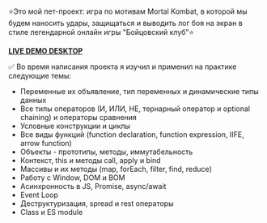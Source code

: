 :star:Это мой пет-проект: игра по мотивам Mortal Kombat, в которой мы будем наносить удары,
защищаться и выводить лог боя на экран в стиле легендарной онлайн игры "Бойцовский клуб":star:

[**LIVE DEMO DESKTOP**](https://maayak.github.io/mortal-kombat/)

:white_check_mark: Во время написания проекта я изучил и применил на практике следующие темы:
- Переменные их объявление, тип переменных и динамические типы данных
- Все типы операторов (И, ИЛИ, НЕ, тернарный оператор и optional chaining) и операторы сравнения
- Условные конструкции и циклы
- Все виды функций (function declaration, function expression, IIFE, arrow function)
- Объекты - прототипы, методы, иммутабельность
- Контекст, this и методы call, apply и bind
- Массивы и их методы (map, forEach, filter, find, reduce)
- Работу с Window, DOM и BOM
- Асинхронность в JS, Promise, async/await
- Event Loop
- Деструктуризация, spread и rest операторы
- Class и ES module
